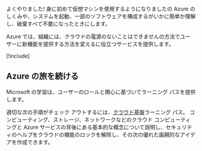 よくやりました! 身に初めて仮想マシンを使用するようになりましたの Azure のしくみや、システムを起動、一部のソフトウェアを構成するがいかに簡単か理解し、破棄すべて不要になったときにします。

Azure では、組織には、クラウドの電源のないことはできませんの方法でユーザーに新機能を提供する方法を変えるに役立つサービスを提供します。

[!include[](../../../includes/azure-sandbox-cleanup.md)]

## <a name="continue-your-azure-journey"></a>Azure の旅を続ける

Microsoft の学習は、ユーザーのロールと関心に基づいてラーニング パスを提供します。

適切な次の手順がチェック アウトするには、[クラウド基盤](/learn/paths/cloud-foundations/)ラーニング パス。 コンピューティング、ストレージ、ネットワークなどのクラウド コンピューティングと Azure サービスの背後にある基本的な概念について説明し、セキュリティのヘルプをクラウドの機能のロックを解除し、その次の優れた画期的なアイデアを作成できます。